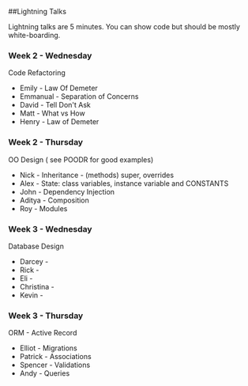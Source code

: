 ##Lightning Talks

Lightning talks are 5 minutes.  You can show code but should be mostly white-boarding. 


### Week 2 - Wednesday

Code Refactoring

* Emily - Law Of Demeter 
* Emmanual  - Separation of Concerns  
* David - Tell Don't Ask
* Matt - What vs How
* Henry - Law of Demeter

### Week 2 - Thursday

OO Design ( see POODR for good examples)

* Nick - Inheritance - (methods) super, overrides
* Alex - State: class variables, instance variable and CONSTANTS
* John - Dependency Injection
* Aditya - Composition
* Roy - Modules

### Week 3 - Wednesday

Database Design

* Darcey - 
* Rick - 
* Eli - 
* Christina - 
* Kevin - 

### Week 3 - Thursday

ORM - Active Record

* Elliot - Migrations
* Patrick - Associations
* Spencer - Validations
* Andy - Queries 
